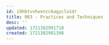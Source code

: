 ```yaml
---
id: i9hbtvvhwxncc6agyclo1dr
title: 003 - Practices and Techniques
desc: ''
updated: 1721382991710
created: 1721382981398
---
```

